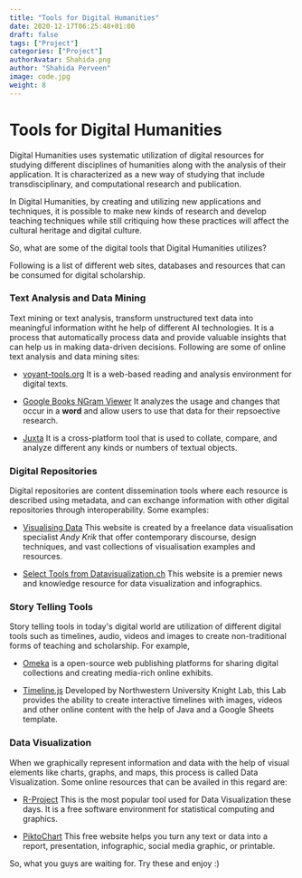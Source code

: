 ```yaml
---
title: "Tools for Digital Humanities"
date: 2020-12-17T06:25:48+01:00
draft: false
tags: ["Project"]
categories: ["Project"]
authorAvatar: Shahida.png
author: "Shahida Perveen"
image: code.jpg
weight: 8
---
```


# Tools for Digital Humanities    




Digital Humanities uses systematic utilization of digital resources for studying different disciplines of humanities along with the analysis of their application. It is characterized as a new way of studying that include transdisciplinary, and computational research and publication.       


In Digital Humanities, by creating and utilizing new applications and techniques, it is possible to make new kinds of research and develop teaching techniques while still critiquing how these practices will affect the cultural heritage and digital culture.   


So, what are some of the digital tools that Digital Humanities utilizes?     

Following is a list of different web sites, databases and resources that can be consumed for digital scholarship.

### Text Analysis and Data Mining    

Text mining or text analysis, transform unstructured text data into meaningful information witht he help of different AI technologies. It is a process that automatically process data and provide valuable insights that can help us in making data-driven decisions. Following are some of online text analysis and data mining sites:      


- [voyant-tools.org](https://voyant-tools.org/) It is a web-based reading and analysis environment for digital texts.     

- [Google Books NGram Viewer](https://books.google.com/ngrams) It analyzes the usage and changes that occur in a **word** and allow users to use that data for their repsoective research.   


- [Juxta](https://www.juxtasoftware.org/about/) It is a cross-platform tool that is used to collate, compare, and analyze different any kinds or numbers of textual objects.       


### Digital Repositories   


Digital repositories are content dissemination tools where each resource is described using metadata, and can exchange information with other digital repositories through interoperability. Some examples:     


- [Visualising Data](https://www.visualisingdata.com/) This website is created by a freelance data visualisation specialist *Andy Krik* that offer contemporary discourse, design techniques, and vast collections of visualisation examples and resources.     


- [Select Tools from Datavisualization.ch](https://datavisualization.ch/tools/) This website is a premier news and knowledge resource for data visualization and infographics.      


### Story Telling Tools    


Story telling tools in today's digital world are utilization of different digital tools such as timelines, audio, videos and images to create non-traditional forms of teaching and scholarship. For example,    


- [Omeka](https://omeka.org/) is a open-source web publishing platforms for sharing digital collections and creating media-rich online exhibits.      


- [Timeline.js](https://timeline.knightlab.com/) Developed by Northwestern University Knight Lab, this Lab provides the ability to create interactive timelines with images, videos and other online content with the help of Java and a Google Sheets template.     


### Data Visualization      


When we graphically represent information and data with the help of visual elements like charts, graphs, and maps, this process is called Data Visualization. Some online resources that can be availed in this regard are:     


- [R-Project](https://www.r-project.org/) This is the most popular tool used for Data Visualization these days. It is a  free software environment for statistical computing and graphics.     


- [PiktoChart](https://piktochart.com/) This free website helps you turn any text or data into a report, presentation, infographic, social media graphic, or printable.     


So, what you guys are waiting for. Try these and enjoy :)